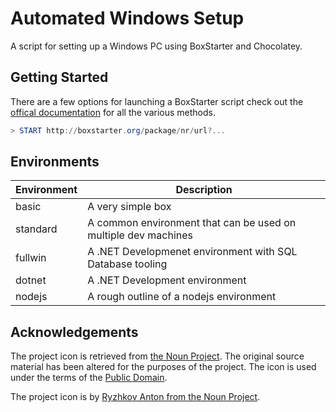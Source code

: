 # Automated Windows Setup

A script for setting up a Windows PC using BoxStarter and Chocolatey.

## Getting Started

There are a few options for launching a BoxStarter script check out the [offical documentation](http://boxstarter.org/InstallingPackages) for
all the various methods.

```powershell
> START http://boxstarter.org/package/nr/url?...
```

## Environments

| Environment | Description |
| ---         | ---         |
| basic | A very simple box |
| standard | A common environment that can be used on multiple dev machines |
| fullwin | A .NET Developmenet environment with SQL Database tooling |
| dotnet | A .NET Development environment |
| nodejs | A rough outline of a nodejs environment |

## Acknowledgements

The project icon is retrieved from [the Noun Project](docs/icon/icon.json). The original source material has been altered for the purposes of the project. The icon is used under the terms of the [Public Domain](https://creativecommons.org/publicdomain/zero/1.0/).

The project icon is by [Ryzhkov Anton from the Noun Project](https://thenounproject.com/term/box/23313/).